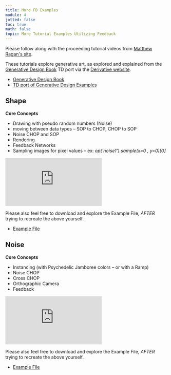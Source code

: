 ```yaml
---
title: More FB Examples
module: 4
jotted: false
toc: true
math: false
topic: More Tutorial Examples Utilizing Feedback
---
```


Please follow along with the proceeding tutorial videos from [Matthew Ragan's site](https://matthewragan.com/2015/03/29/thp-494-598-generative-design-shape-and-noise-touchdesigner/).

These tutorials explore generative art, as explored and explained from the [Generative Design Book](http://www.generative-gestaltung.de/1/) TD port via the [Derivative website](https://docs.derivative.ca/index.php?title=Generative_Design).

- [Generative Design Book](http://www.generative-gestaltung.de/1/)
- [TD port of Generative Design Examples](https://docs.derivative.ca/index.php?title=Generative_Design)

## Shape

**Core Concepts**

  * Drawing with pseudo random numbers (Noise)
* moving between data types – SOP to CHOP, CHOP to SOP
* Noise CHOP and SOP
* Rendering
* Feedback Networks
* Sampling images for pixel values – ex: *op(‘noise1’).sample(x=0 , y=0)[0]*


<div class="embed-responsive embed-responsive-16by9"><iframe class="embed-responsive-item" src="https://www.youtube.com/embed/wubew8E4rZg" frameborder="0" allow="accelerometer; autoplay; encrypted-media; gyroscope; picture-in-picture" allowfullscreen></iframe></div>

Please also feel free to download and explore the Example File, _AFTER_ trying to recreate the above yourself.

- [Example File](https://raganmd.files.wordpress.com/2015/01/thp494-598_3-16.zip)

## Noise

**Core Concepts**

* Instancing (with Psychedelic Jamboree colors – or with a Ramp)
* Noise CHOP
* Cross CHOP
* Orthographic Camera
* Feedback

<div class="embed-responsive embed-responsive-16by9"><iframe class="embed-responsive-item" src="https://www.youtube.com/embed/S1an3COD5Ak" frameborder="0" allow="accelerometer; autoplay; encrypted-media; gyroscope; picture-in-picture" allowfullscreen></iframe></div>

Please also feel free to download and explore the Example File, _AFTER_ trying to recreate the above yourself.

- [Example File](https://raganmd.files.wordpress.com/2015/01/thp494-598_3-16.zip)
